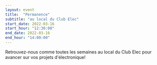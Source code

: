 ```yaml
---
layout: event
title:  "Permanence"
subtitle: "au local du Club Elec"
start_date: 2022-03-16
start_hour: "12:30:00"
end_date: 2022-03-16
end_hour: "14:00:00"
---
```


Retrouvez-nous comme toutes les semaines au local du Club Elec pour avancer sur vos projets d'électronique!
